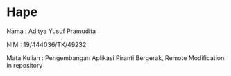 # Hape
Nama		: Aditya Yusuf Pramudita

NIM			: 19/444036/TK/49232

Mata Kuliah : Pengembangan Aplikasi Piranti Bergerak, Remote Modification in repository
